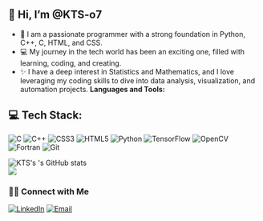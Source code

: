  ## 👋 Hi, I’m @KTS-o7
- 🌿 I am a passionate programmer with a strong foundation in Python, C++, C, HTML, and CSS.
- 💻 My journey in the tech world has been an exciting one, filled with learning, coding, and creating.
- ✨ I have a deep interest in Statistics and Mathematics, and I love leveraging my coding skills to dive into data analysis, visualization, and automation projects.
**Languages and Tools:**  
## 💻 Tech Stack:
![C](https://img.shields.io/badge/c-%2300599C.svg?style=for-the-badge&logo=c&logoColor=white) ![C++](https://img.shields.io/badge/c++-%2300599C.svg?style=for-the-badge&logo=c%2B%2B&logoColor=white) ![CSS3](https://img.shields.io/badge/css3-%231572B6.svg?style=for-the-badge&logo=css3&logoColor=white)  ![HTML5](https://img.shields.io/badge/html5-%23E34F26.svg?style=for-the-badge&logo=html5&logoColor=white) ![Python](https://img.shields.io/badge/python-3670A0?style=for-the-badge&logo=python&logoColor=ffdd54)  ![TensorFlow](https://img.shields.io/badge/TensorFlow-%23FF6F00.svg?style=for-the-badge&logo=TensorFlow&logoColor=white) ![OpenCV](https://img.shields.io/badge/opencv-%23white.svg?style=for-the-badge&logo=opencv&logoColor=white) ![Fortran](https://img.shields.io/badge/Fortran-%23734F96.svg?style=for-the-badge&logo=fortran&logoColor=white)
![Git](https://img.shields.io/badge/git-%23F05033.svg?style=for-the-badge&logo=git&logoColor=white)


 

![KTS's 's GitHub stats](https://github-readme-stats.vercel.app/api?username=KTS-o7&show_icons=true&theme=github_dark&layout=compact)
<br>
![](https://github-readme-stats.vercel.app/api/top-langs/?username=KTS-o7&theme=github_dark&hide_border=false&include_all_commits=false&count_private=false&layout=compact)
</br>
<h3> 🤝🏻 Connect with Me </h3>
<p align="center">

<a href="https://www.linkedin.com/in/krishnatejaswi-shenthar/" target="_blank"><img alt="LinkedIn" src="https://img.shields.io/badge/linkedin-%230077B5.svg?style=for-the-badge&logo=linkedin&logoColor=white)"></a>
<a href="mailto:krishna.tejaswi@shenthar.com"><img alt="Email" src="https://img.shields.io/badge/Gmail-D14836?style=for-the-badge&logo=gmail&logoColor=white"></a>
</p>

<!---
KTS-o7/KTS-o7 is a ✨ special ✨ repository because its `README.md` (this file) appears on your GitHub profile.
You can click the Preview link to take a look at your changes.
--->
